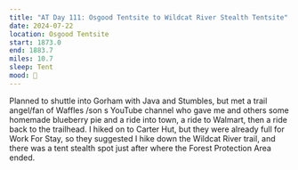 ```yaml
---
title: "AT Day 111: Osgood Tentsite to Wildcat River Stealth Tentsite"
date: 2024-07-22
location: Osgood Tentsite
start: 1873.0
end: 1883.7
miles: 10.7
sleep: Tent
mood: 🙂
---
```

Planned to shuttle into Gorham with Java and Stumbles, but met a trail angel/fan of Waffles /son s YouTube
channel who gave me and others some homemade blueberry pie and a ride into town, a ride to Walmart, then a
ride back to the trailhead. I hiked on to Carter Hut, but they were already full for Work For Stay, so they
suggested I hike down the Wildcat River trail, and there was a tent stealth spot just after where the Forest
Protection Area ended.